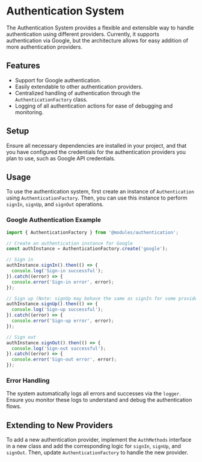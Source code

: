 # Authentication System

The Authentication System provides a flexible and extensible way to handle authentication using different providers. Currently, it supports authentication via Google, but the architecture allows for easy addition of more authentication providers.

## Features

- Support for Google authentication.
- Easily extendable to other authentication providers.
- Centralized handling of authentication through the `AuthenticationFactory` class.
- Logging of all authentication actions for ease of debugging and monitoring.

## Setup

Ensure all necessary dependencies are installed in your project, and that you have configured the credentials for the authentication providers you plan to use, such as Google API credentials.

## Usage

To use the authentication system, first create an instance of `Authentication` using `AuthenticationFactory`. Then, you can use this instance to perform `signIn`, `signUp`, and `signOut` operations.

### Google Authentication Example

```typescript
import { AuthenticationFactory } from '@modules/authentication';

// Create an authentication instance for Google
const authInstance = AuthenticationFactory.create('google');

// Sign in
authInstance.signIn().then(() => {
  console.log('Sign-in successful');
}).catch((error) => {
  console.error('Sign-in error', error);
});

// Sign up (Note: signUp may behave the same as signIn for some providers)
authInstance.signUp().then(() => {
  console.log('Sign-up successful');
}).catch((error) => {
  console.error('Sign-up error', error);
});

// Sign out
authInstance.signOut().then(() => {
  console.log('Sign-out successful');
}).catch((error) => {
  console.error('Sign-out error', error);
});
```

### Error Handling

The system automatically logs all errors and successes via the `logger`. Ensure you monitor these logs to understand and debug the authentication flows.

## Extending to New Providers

To add a new authentication provider, implement the `AuthMethods` interface in a new class and add the corresponding logic for `signIn`, `signUp`, and `signOut`. Then, update `AuthenticationFactory` to handle the new provider.